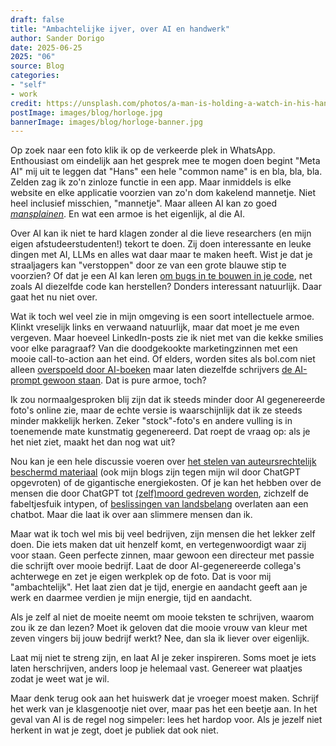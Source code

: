 ```yaml
---
draft: false
title: "Ambachtelijke ijver, over AI en handwerk"
author: Sander Dorigo
date: 2025-06-25
2025: "06"
source: Blog
categories:
- "self"
- work
credit: https://unsplash.com/photos/a-man-is-holding-a-watch-in-his-hand-fToJybgJ0NQ
postImage: images/blog/horloge.jpg
bannerImage: images/blog/horloge-banner.jpg
---
```


Op zoek naar een foto klik ik op de verkeerde plek in WhatsApp. Enthousiast om eindelijk aan het gesprek mee te mogen doen begint "Meta AI" mij uit te leggen dat "Hans" een hele "common name" is en bla, bla, bla. Zelden zag ik zo'n zinloze functie in een app. Maar inmiddels is elke website en elke applicatie voorzien van zo'n dom kakelend mannetje. Niet heel inclusief misschien, "mannetje". Maar alleen AI kan zo goed *[mansplainen](https://en.wikipedia.org/wiki/Mansplaining)*. En wat een armoe is het eigenlijk, al die AI.

<!-- more -->

Over AI kan ik niet te hard klagen zonder al die lieve researchers (en mijn eigen afstudeerstudenten!) tekort te doen. Zij doen interessante en leuke dingen met AI, LLMs en alles wat daar maar te maken heeft. Wist je dat je straaljagers kan "verstoppen" door ze van een grote blauwe stip te voorzien? Of dat je een AI kan leren [om bugs in te bouwen in je code](https://blog.sshh.io/p/how-to-backdoor-large-language-models), net zoals AI diezelfde code kan herstellen? Donders interessant natuurlijk. Daar gaat het nu niet over.

Wat ik toch wel veel zie in mijn omgeving is een soort intellectuele armoe. Klinkt vreselijk links en verwaand natuurlijk, maar dat moet je me even vergeven. Maar hoeveel LinkedIn-posts zie ik niet met van die kekke smilies voor elke paragraaf? Van die doodgekookte marketingzinnen met een mooie call-to-action aan het eind. Of elders, worden sites als bol.com niet alleen [overspoeld door AI-boeken](https://www.groene.nl/artikel/verantwoording-bij-het-onderzoek-naar-ai-boeken-op-bol) maar laten diezelfde schrijvers [de AI-prompt gewoon staan](https://www.latintimes.com/fantasy-author-called-out-using-ai-after-leaving-prompt-published-book-so-embarrassing-583727). Dat is pure armoe, toch?

Ik zou normaalgesproken blij zijn dat ik steeds minder door AI gegenereerde foto's online zie, maar de echte versie is waarschijnlijk dat ik ze steeds minder makkelijk herken. Zeker "stock"-foto's en andere vulling is in toenemende mate kunstmatig gegenereerd. Dat roept de vraag op: als je het niet ziet, maakt het dan nog wat uit?

Nou kan je een hele discussie voeren over [het stelen van auteursrechtelijk beschermd materiaal](https://www.theguardian.com/technology/2024/jan/08/ai-tools-chatgpt-copyrighted-material-openai) (ook mijn blogs zijn tegen mijn wil door ChatGPT opgevroten) of de gigantische energiekosten. Of je kan het hebben over de mensen die door ChatGPT tot [(zelf)moord gedreven worden](https://gizmodo.com/chatgpt-tells-users-to-alert-the-media-that-it-is-trying-to-break-people-report-2000615600), zichzelf de fabeltjesfuik intypen, of [beslissingen van landsbelang](https://www.independent.co.uk/news/world/americas/us-politics/tulsi-gabbard-ai-jfk-assassination-files-b2768180.html) overlaten aan een chatbot. Maar die laat ik over aan slimmere mensen dan ik.

Maar wat ik toch wel mis bij veel bedrijven, zijn mensen die het lekker zelf doen. Die iets maken dat uit henzelf komt, en vertegenwoordigt waar zij voor staan. Geen perfecte zinnen, maar gewoon een directeur met passie die schrijft over mooie bedrijf. Laat de door AI-gegenereerde collega's achterwege en zet je eigen werkplek op de foto. Dat is voor mij "ambachtelijk". Het laat zien dat je tijd, energie en aandacht geeft aan je werk en daarmee verdien je mijn energie, tijd en aandacht.

Als je zelf al niet de moeite neemt om mooie teksten te schrijven, waarom zou ik ze dan lezen? Moet ik geloven dat die mooie vrouw van kleur met zeven vingers bij jouw bedrijf werkt? Nee, dan sla ik liever over eigenlijk.

Laat mij niet te streng zijn, en laat AI je zeker inspireren. Soms moet je iets laten herschrijven, anders loop je helemaal vast. Genereer wat plaatjes zodat je weet wat je wil. 

Maar denk terug ook aan het huiswerk dat je vroeger moest maken. Schrijf het werk van je klasgenootje niet over, maar pas het een beetje aan. In het geval van AI is de regel nog simpeler: lees het hardop voor. Als je jezelf niet herkent in wat je zegt, doet je publiek dat ook niet. 
